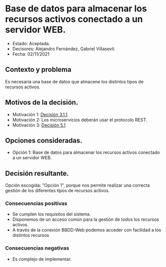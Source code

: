 # Base de datos para almacenar los recursos activos conectado a un servidor WEB.

* Estado: Aceptada.
* Decisores: Alejandro Fernández, Gabriel Villasevil.
* Fecha: 02/11/2021

## Contexto y problema

Es necesaria una base de datos que almacene los distintos tipos de recursos activos.

## Motivos de la decisión.

* Motivación 1: [Decisión 3.1.1](https://github.com/santo2927/DAS-2021-22/edit/master/Decisión%20de%20diseño%203.1.1.md).
* Motivación 2: Los microservicios deberán usar el protocolo REST.
* Motivación 3: [Decisión 5.1](https://github.com/santo2927/DAS-2021-22/edit/master/Decisión%20de%20diseño%205.1.txt)


## Opciones consideradas.

* Opción 1: Base de datos para almacenar los recursos activos conectado a un servidor WEB.

## Decisión resultante.

Opción escogida: "Opción 1", porque nos permite realizar una correcta gestión de los diferentes tipos de recursos activos.

### Consecuencias positivas

* Se cumplen los requisitos del sistema.
* Disponemos de un acceso común para la gestión de todos los recursos activos.
* A través de la conexión BBDD-Web podemos acceder con facilidad a los distintos recursos

### Consecuencias negativas

* Es complejo de implementar.
